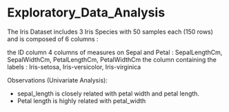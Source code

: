 # Exploratory_Data_Analysis


The Iris Dataset includes 3 Iris Species with 50 samples each (150 rows) and is composed of 6 columns :

the ID column
4 columns of measures on Sepal and Petal : SepalLengthCm, SepalWidthCm, PetalLengthCm, PetalWidthCm
the column containing the labels : Iris-setosa, Iris-versicolor, Iris-virginica


Observations (Univariate Analysis):
- sepal_length is closely related with petal width and petal length.
- Petal length is highly related with petal_width
